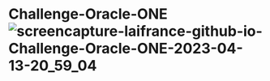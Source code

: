 # Challenge-Oracle-ONE![screencapture-laifrance-github-io-Challenge-Oracle-ONE-2023-04-13-20_59_04](https://user-images.githubusercontent.com/91226847/231908131-fc8bb1da-3d18-47ba-b0fe-06a963e1c75c.jpg)

